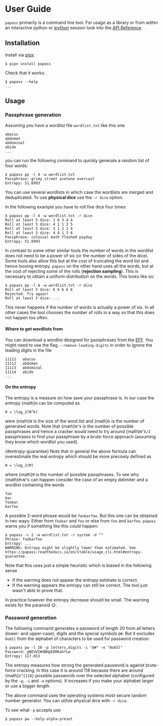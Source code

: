# User Guide

`papass` primarily is a command line tool. For usage as a library or from within an
interactive python or [ipython](https://ipython.org/) session look into the [API
Reference](./api.rst).

## Installation

Install via [pipx](https://pipx.pypa.io/stable/):

```{code} console
$ pipx install papass
```

Check that it works:

```{code} console
$ papass --help
...
```

## Usage

### Passphrase generation

Assuming you have a wordlist file `wordlist.txt` like this one

```
abacus
abdomen
abdominal
abide
...
```

you can run the following command to quickly generate a random list of four words:

```{code} console
$ papass pp -l 4 -w wordlist.txt
Passphrase: grimy street acetone overcast
Entropy: 51.6993
```

You can use several wordlists in which case the wordlists are merged and deduplicated. To
use **physical dice** use the ``-r dice`` option.

In the following example you have to roll five dice four times:

```{code} console
$ papass pp -l 4 -w wordlist.txt -r dice
Roll at least 5 dice: 1 6 3 4 4
Roll at least 5 dice: 4 1 1 2 5
Roll at least 5 dice: 3 1 2 1 4
Roll at least 5 dice: 4 4 1 3 6
Passphrase: colossal math fleshed payday
Entropy: 51.6993
```

In contrast to some other similar tools the number of words in the wordlist does not need
to be a power of six (or the number of sides of the dice). Some tools also allow this but
at the cost of truncating the word list and hence loosing entropy. ``papass`` on the other
hand uses all the words, but at the cost of rejecting some of the rolls (**rejection
sampling**). This is necessary to obtain a uniform distribution on the words. This looks
like so:

```{code} console
$ papass pp -l 4 -w wordlist.txt -r dice
Roll at least 5 dice: 6 6 6 6 6
Rejected. Try again!
Roll at least 5 dice: ...
```

This never happens if the number of words is actually a power of six. In all other cases
the tool chooses the number of rolls in a way so that this does not happen too often.

#### Where to get wordlists from

You can download a wordlist designed for passphrases from the
[EFF](https://www.eff.org/deeplinks/2016/07/new-wordlists-random-passphrases). You might
need to use the flag `--remove-leading-digits` in order to ignore the leading digits in
the file

```
11111   abacus
11112   abdomen
11113   abdominal
11114   abide
...
```

#### On the entropy

The entropy is a measure on how save your passphrase is. In our case the entropy {math}`H`
can be computed as

```{math}
H = \log_2(N^k)
```

were {math}`N` is the size of the word list and {math}`k` is the number of generated
words. Note that {math}`N^k` is the number of possible passphrases and hence a cracker
would need to try around {math}`N^k/2` passphrases to find your passphrase by a
brute-force approach (assuming they know which wordlist you used).

{#entropy-guarantee}
Note that in general the above formula can overestimate the real entropy which should be
more precisely defined as

```{math}
H = \log_2(M)
```

where {math}`M` is the number of possible passphrases. To see why {math}`M<N^k` can happen
consider the case of an empty delimiter and a wordlist containing the words

```
foo
bar
foobar
barfoo
```

A possible 2-word phrase would be `foobarfoo`. But this one can be obtained in two ways:
Either from `foobar` and `foo` or else from `foo` and `barfoo`. `papass` warns you if
something like this *could* happen:

```{code} console
$ papass -c 2 -w wordlist.txt -r system -d ""
Phrase: foobarfoo
Entropy: ...
WARNING: Entropy might be slightly lower than estimated. See https://papass.readthedocs.io/en/stable/usage_cli.html#entropy-guarantee.
```

Note that this uses just a simple heuristic which is biased in the following sense

- If the warning does not appear the entropy estimate is correct.
- If the warning appears the entropy can still be correct. The tool just wasn't able to prove that.

In practice however the entropy decrease should be small. The warning exists for the paranoid 😉.

### Password generation

The following command generates a password of length 20 from all letters (lower- and
upper-case), digits and the special symbols `@#`. But it excludes `0oO1l` from the
alphabet of characters to be used for password creation:

```{code} console
$ papass pw -l 20 -p letters,digits -i "@#" -e "0oO1l"
Password: gNEVUI#dBHpEDRKahfLm
Entropy: 117.653
```

The entropy measures how strong the generated password is against brute-force cracking. In
this case it is around 118 because there are around {math}`2^{118}` possible passwords
over the selected alphabet (configured by the `-p`, `-i` and `-e` options). It increases
if you make your alphabet larger or use a bigger length.

The above command uses the operating systems most secure random number generator. You can
utilize physical dice with `-r dice`.

To see what `-p` accepts use

```{code} console
$ papass pw --help-alpha-preset
```
